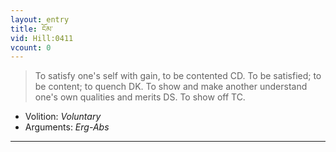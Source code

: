 ```yaml
---
layout: entry
title: ངོམ་
vid: Hill:0411
vcount: 0
---
```

> To satisfy one's self with gain, to be contented CD\. To be satisfied; to be content; to quench DK\. To show and make another understand one's own qualities and merits DS\. To show off TC\.

* Volition: _Voluntary_
* Arguments: _Erg-Abs_

---

